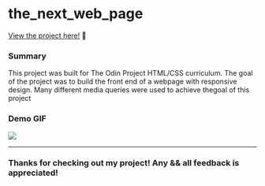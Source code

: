 # the_next_web_page

<p><a href="https://kfig21.github.io/the_next_web_page/" target="_blank" rel="noopener noreferrer">View the project here!</a> 👀</p>

<h3>Summary</h3>
<p>This project was built for The Odin Project HTML/CSS curriculum. The goal of the project was to build the front end of a webpage with responsive design. Many different media queries were used to achieve thegoal of this project</p>

<h3>Demo GIF</h3>

![](demo.gif)

-----------------------------

<h3>Thanks for checking out my project! Any && all feedback is appreciated!</h3>
